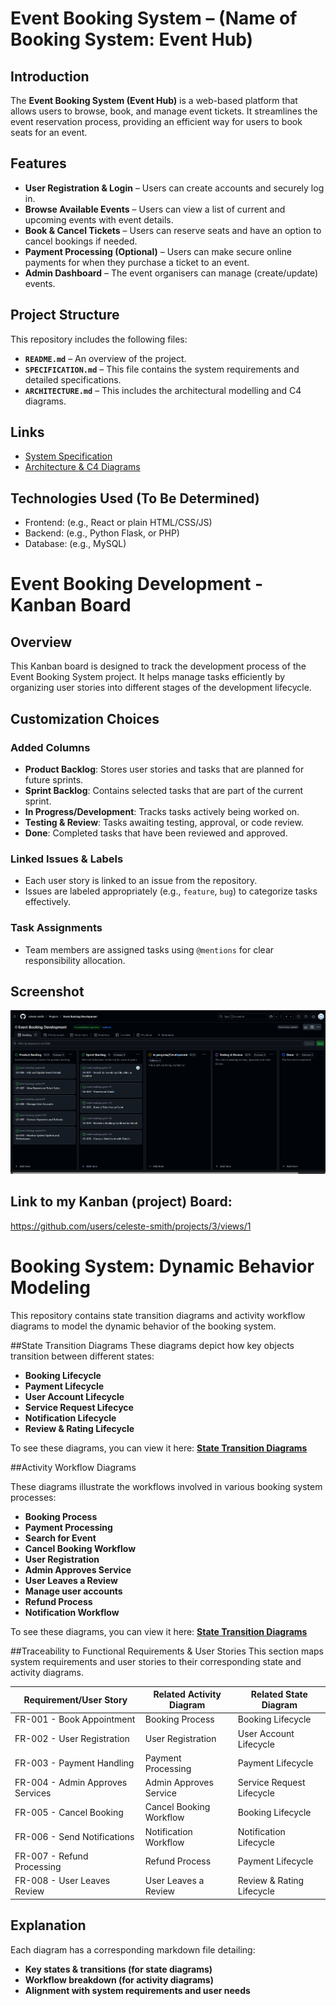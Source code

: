 # Event Booking System – (Name of Booking System: Event Hub)

## Introduction
The **Event Booking System (Event Hub)** is a web-based platform that allows users to browse, book, and manage event tickets. It streamlines the event reservation process, providing an efficient way for users to book seats for an event. 


## Features
- **User Registration & Login** – Users can create accounts and securely log in.
- **Browse Available Events** – Users can view a list of current and upcoming events with event details.
- **Book & Cancel Tickets** – Users can reserve seats and have an option to cancel bookings if needed.
- **Payment Processing (Optional)** – Users can make secure online payments for when they purchase a ticket to an event. 
- **Admin Dashboard** – The event organisers can manage (create/update) events.


## Project Structure
This repository includes the following files:
- **`README.md`** – An overview of the project.
- **`SPECIFICATION.md`** – This file contains the system requirements and detailed specifications.
- **`ARCHITECTURE.md`** – This includes the architectural modelling and C4 diagrams.


## Links
- [System Specification](SPECIFICATION.md)
- [Architecture & C4 Diagrams](ARCHITECTURE.md)


## Technologies Used (To Be Determined)
- Frontend: (e.g., React or plain HTML/CSS/JS)
- Backend: (e.g., Python Flask, or PHP)
- Database: (e.g., MySQL)


# Event Booking Development - Kanban Board

## Overview
This Kanban board is designed to track the development process of the Event Booking System project. It helps manage tasks efficiently by organizing user stories into different stages of the development lifecycle.

## Customization Choices

### Added Columns
- **Product Backlog**: Stores user stories and tasks that are planned for future sprints.
- **Sprint Backlog**: Contains selected tasks that are part of the current sprint.
- **In Progress/Development**: Tracks tasks actively being worked on.
- **Testing & Review**: Tasks awaiting testing, approval, or code review.
- **Done**: Completed tasks that have been reviewed and approved.

### Linked Issues & Labels
- Each user story is linked to an issue from the repository.
- Issues are labeled appropriately (e.g., `feature`, `bug`) to categorize tasks effectively.

### Task Assignments
- Team members are assigned tasks using `@mentions` for clear responsibility allocation.

## Screenshot
![Kanban Board](https://github.com/celeste-smith/event-booking-system/blob/main/kanban-board.png)

## Link to my Kanban (project) Board:
https://github.com/users/celeste-smith/projects/3/views/1


# Booking System: Dynamic Behavior Modeling

This repository contains state transition diagrams and activity workflow diagrams to model the dynamic behavior of the booking system.

##State Transition Diagrams
These diagrams depict how key objects transition between different states:

- **Booking Lifecycle**
- **Payment Lifecycle**
- **User Account Lifecycle**
- **Service Request Lifecyce**
- **Notification Lifecycle**
- **Review & Rating Lifecycle**

To see these diagrams, you can view it here: **[State Transition Diagrams](/STATE-TRANSITION-DIAGRAMS.md)**

##Activity Workflow Diagrams

These diagrams illustrate the workflows involved in various booking system processes:

- **Booking Process**
- **Payment Processing**
- **Search for Event**
- **Cancel Booking Workflow**
- **User Registration**
- **Admin Approves Service**
- **User Leaves a Review**
- **Manage user accounts**
- **Refund Process**
- **Notification Workflow**

To see these diagrams, you can view it here: **[State Transition Diagrams](/ACTIVITY-DIAGRAMS.md)**

##Traceability to Functional Requirements & User Stories
This section maps system requirements and user stories to their corresponding state and activity diagrams.

| **Requirement/User Story** | **Related Activity Diagram** | **Related State Diagram** |
|----------------------------|------------------------------|---------------------------|
| FR-001 - Book Appointment | Booking Process | Booking Lifecycle |
| FR-002 - User Registration | User Registration | User Account Lifecycle |
| FR-003 - Payment Handling | Payment Processing | Payment Lifecycle |
| FR-004 - Admin Approves Services | Admin Approves Service | Service Request Lifecycle |
| FR-005 - Cancel Booking | Cancel Booking Workflow | Booking Lifecycle |
| FR-006 - Send Notifications | Notification Workflow | Notification Lifecycle |
| FR-007 - Refund Processing | Refund Process | Payment Lifecycle |
| FR-008 - User Leaves Review | User Leaves a Review | Review & Rating Lifecycle |

## Explanation
Each diagram has a corresponding markdown file detailing:
- **Key states & transitions (for state diagrams)**
- **Workflow breakdown (for activity diagrams)**
- **Alignment with system requirements and user needs**



